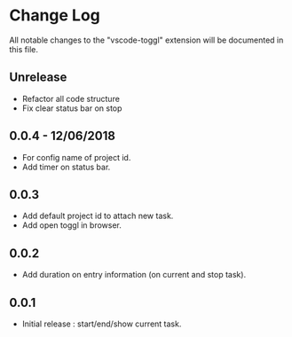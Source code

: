 # Change Log
All notable changes to the "vscode-toggl" extension will be documented in this file.

## Unrelease

- Refactor all code structure
- Fix clear status bar on stop

## 0.0.4 - 12/06/2018

- For config name of project id.
- Add timer on status bar.

## 0.0.3

- Add default project id to attach new task.
- Add open toggl in browser.

## 0.0.2

- Add duration on entry information (on current and stop task).

## 0.0.1

- Initial release : start/end/show current task.
